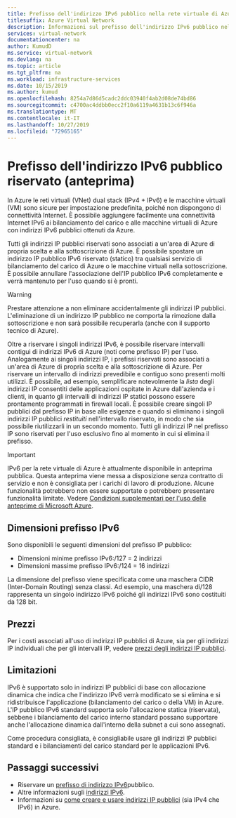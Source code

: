 ```yaml
---
title: Prefisso dell'indirizzo IPv6 pubblico nella rete virtuale di Azure
titlesuffix: Azure Virtual Network
description: Informazioni sul prefisso dell'indirizzo IPv6 pubblico nella rete virtuale di Azure.
services: virtual-network
documentationcenter: na
author: KumudD
ms.service: virtual-network
ms.devlang: na
ms.topic: article
ms.tgt_pltfrm: na
ms.workload: infrastructure-services
ms.date: 10/15/2019
ms.author: kumud
ms.openlocfilehash: 8254a7d86d5cadc2ddc03940f4ab2d08de74bd86
ms.sourcegitcommit: c4700ac4ddbb0ecc2f10a6119a4631b13c6f946a
ms.translationtype: MT
ms.contentlocale: it-IT
ms.lasthandoff: 10/27/2019
ms.locfileid: "72965165"
---
```

# <a name="reserved-public-ipv6-address-prefix-preview"></a>Prefisso dell'indirizzo IPv6 pubblico riservato (anteprima)

In Azure le reti virtuali (VNet) dual stack (IPv4 + IPv6) e le macchine virtuali (VM) sono sicure per impostazione predefinita, poiché non dispongono di connettività Internet. È possibile aggiungere facilmente una connettività Internet IPv6 ai bilanciamento del carico e alle macchine virtuali di Azure con indirizzi IPv6 pubblici ottenuti da Azure.

Tutti gli indirizzi IP pubblici riservati sono associati a un'area di Azure di propria scelta e alla sottoscrizione di Azure. È possibile spostare un indirizzo IP pubblico IPv6 riservato (statico) tra qualsiasi servizio di bilanciamento del carico di Azure o le macchine virtuali nella sottoscrizione. È possibile annullare l'associazione dell'IP pubblico IPv6 completamente e verrà mantenuto per l'uso quando si è pronti.

> [!WARNING]
> Prestare attenzione a non eliminare accidentalmente gli indirizzi IP pubblici. L'eliminazione di un indirizzo IP pubblico ne comporta la rimozione dalla sottoscrizione e non sarà possibile recuperarla (anche con il supporto tecnico di Azure).

Oltre a riservare i singoli indirizzi IPv6, è possibile riservare intervalli contigui di indirizzi IPv6 di Azure (noti come prefisso IP) per l'uso.  Analogamente ai singoli indirizzi IP, i prefissi riservati sono associati a un'area di Azure di propria scelta e alla sottoscrizione di Azure. Per riservare un intervallo di indirizzi prevedibile e contiguo sono presenti molti utilizzi. È possibile, ad esempio, semplificare notevolmente la *lista* degli indirizzi IP consentiti delle applicazioni ospitate in Azure dall'azienda e i clienti, in quanto gli intervalli di indirizzi IP statici possono essere prontamente programmati in firewall locali.  È possibile creare singoli IP pubblici dal prefisso IP in base alle esigenze e quando si eliminano i singoli indirizzi IP pubblici *restituiti* nell'intervallo riservato, in modo che sia possibile riutilizzarli in un secondo momento. Tutti gli indirizzi IP nel prefisso IP sono riservati per l'uso esclusivo fino al momento in cui si elimina il prefisso.

> [!Important]
> IPv6 per la rete virtuale di Azure è attualmente disponibile in anteprima pubblica. Questa anteprima viene messa a disposizione senza contratto di servizio e non è consigliata per i carichi di lavoro di produzione. Alcune funzionalità potrebbero non essere supportate o potrebbero presentare funzionalità limitate. Vedere [Condizioni supplementari per l'uso delle anteprime di Microsoft Azure](https://azure.microsoft.com/support/legal/preview-supplemental-terms/).

## <a name="ipv6-prefix-sizes"></a>Dimensioni prefisso IPv6
Sono disponibili le seguenti dimensioni del prefisso IP pubblico:

-  Dimensioni minime prefisso IPv6:/127 = 2 indirizzi
-  Dimensioni massime prefisso IPv6:/124 = 16 indirizzi

La dimensione del prefisso viene specificata come una maschera CIDR (Inter-Domain Routing) senza classi. Ad esempio, una maschera di/128 rappresenta un singolo indirizzo IPv6 poiché gli indirizzi IPv6 sono costituiti da 128 bit.

## <a name="pricing"></a>Prezzi
 
Per i costi associati all'uso di indirizzi IP pubblici di Azure, sia per gli indirizzi IP individuali che per gli intervalli IP, vedere [prezzi degli indirizzi IP pubblici](https://azure.microsoft.com/pricing/details/ip-addresses/).

## <a name="limitations"></a>Limitazioni
IPv6 è supportato solo in indirizzi IP pubblici di base con allocazione dinamica che indica che l'indirizzo IPv6 verrà modificato se si elimina e si ridistribuisce l'applicazione (bilanciamento del carico o della VM) in Azure. L'IP pubblico IPv6 standard supporta solo l'allocazione statica (riservata), sebbene i bilanciamento del carico interno standard possano supportare anche l'allocazione dinamica dall'interno della subnet a cui sono assegnati.  

Come procedura consigliata, è consigliabile usare gli indirizzi IP pubblici standard e i bilanciamenti del carico standard per le applicazioni IPv6.

## <a name="next-steps"></a>Passaggi successivi
- Riservare un [prefisso di indirizzo IPv6](ipv6-reserve-public-ip-address-prefix.md)pubblico.
- Altre informazioni sugli [indirizzi IPv6](ipv6-overview.md).
- Informazioni su [come creare e usare indirizzi IP pubblici](virtual-network-public-ip-address.md) (sia IPv4 che IPv6) in Azure.
